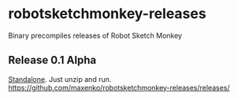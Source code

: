 # robotsketchmonkey-releases
Binary precompiles releases of Robot Sketch Monkey

## Release 0.1 Alpha
[Standalone](https://github.com/maxenko/robotsketchmonkey-releases/releases/download/alpha/RobotSketchMonkey-0_1.zip). Just unzip and run.
https://github.com/maxenko/robotsketchmonkey-releases/releases/